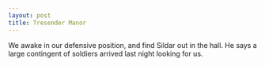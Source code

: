 ```yaml
---
layout: post
title: Tresender Manor
---
```

We awake in our defensive position, and find Sildar out in the hall. He says a large contingent of soldiers arrived last night looking for us.
